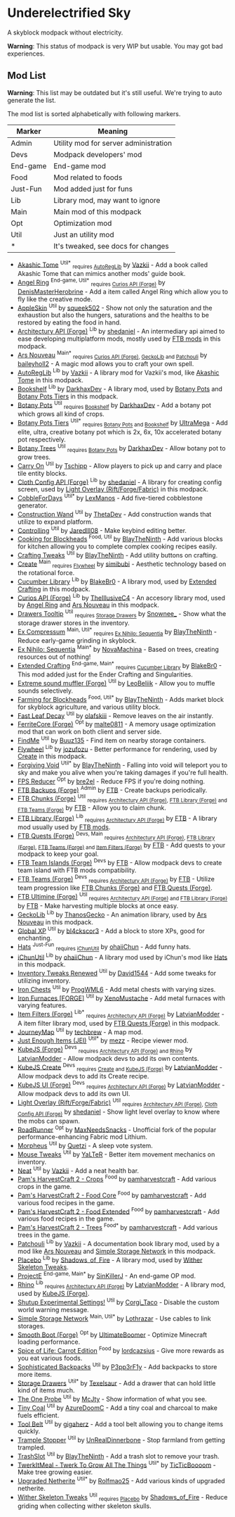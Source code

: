 # Underelectrified Sky

A skyblock modpack without electricity.

**Warning**: This status of modpack is very WIP but usable. You may got bad experiences.

## Mod List

**Warning**: This list may be outdated but it's still useful. We're trying to auto generate the list.

The mod list is sorted alphabetically with following markers.

| Marker   | Meaning                               |
| -------- | ------------------------------------- |
| Admin    | Utility mod for server administration |
| Devs     | Modpack developers' mod               |
| End-game | End-game mod                          |
| Food     | Mod related to foods                  |
| Just-Fun | Mod added just for funs               |
| Lib      | Library mod, may want to ignore       |
| Main     | Main mod of this modpack              |
| Opt      | Optimization mod                      |
| Util     | Just an utility mod                   |
| *        | It's tweaked, see docs for changes    |

- [Akashic Tome] <sup>Util*</sup> <sub>requires [AutoRegLib]</sub> by [Vazkii] - Add a book called Akashic Tome that can mimics another mods' guide book.
- [Angel Ring] <sup>End-game, Util*</sup> <sub>requires [Curios API (Forge)]</sub> by [DenisMasterHerobrine] - Add a item called Angel Ring which allow you to fly like the creative mode.
- [AppleSkin] <sup>Util</sup> by [squeek502] - Show not only the saturation and the exhaustion but also the hungers, saturations and the healths to be restored by eating the food in hand.
- [Architectury API (Forge)] <sup>Lib</sup> by [shedaniel] - An intermediary api aimed to ease developing multiplatform mods, mostly used by [FTB mods] in this modpack.
- [Ars Nouveau] <sup>Main*</sup> <sub>requires [Curios API (Forge)], [GeckoLib] and [Patchouli]</sub> by [baileyholl2] - A magic mod allows you to craft your own spell.
- [AutoRegLib] <sup>Lib</sup> by [Vazkii] - A library mod for Vazkii's mod, like [Akashic Tome] in this modpack.
- [Bookshelf] <sup>Lib</sup> by [DarkhaxDev] - A library mod, used by [Botany Pots] and [Botany Pots Tiers] in this modpack.
- [Botany Pots] <sup>Util</sup> <sub>requires [Bookshelf]</sub> by [DarkhaxDev] - Add a botany pot which grows all kind of crops.
- [Botany Pots Tiers] <sup>Util*</sup> <sub>requires [Botany Pots] and [Bookshelf]</sub> by [UItraMega] - Add elite, ultra, creative botany pot which is 2x, 6x, 10x accelerated botany pot respectively.
- [Botany Trees] <sup>Util</sup> <sub>requires [Botany Pots]</sub> by [DarkhaxDev] - Allow botany pot to grow trees.
- [Carry On] <sup>Util</sup> by [Tschipp] - Allow players to pick up and carry and place tile entity blocks.
- [Cloth Config API (Forge)] <sup>Lib</sup> by [shedaniel] - A library for creating config screen, used by [Light Overlay (Rift/Forge/Fabric)] in this modpack.
- [CobbleForDays] <sup>Util*</sup> by [LexManos] - Add five-tiered cobblestone generator.
- [Construction Wand] <sup>Util</sup> by [ThetaDev] - Add construction wands that utilize to expand platform.
- [Controlling] <sup>Util</sup> by [Jaredlll08] - Make keybind editing better.
- [Cooking for Blockheads] <sup>Food, Util</sup> by [BlayTheNinth] - Add various blocks for kitchen allowing you to complete complex cooking recipes easily.
- [Crafting Tweaks] <sup>Util</sup> by [BlayTheNinth] - Add utility buttons on crafting.
- [Create] <sup>Main</sup> <sub>requires [Flywheel]</sub> by [simibubi] - Aesthetic technology based on the rotational force.
- [Cucumber Library] <sup>Lib</sup> by [BlakeBr0] - A library mod, used by [Extended Crafting] in this modpack.
- [Curios API (Forge)] <sup>Lib</sup> by [TheIllusiveC4] - An accesory library mod, used by [Angel Ring] and [Ars Nouveau] in this modpack.
- [Drawers Tooltip] <sup>Util</sup> <sub>requires [Storage Drawers]</sub> by [Snownee_] - Show what the storage drawer stores in the inventory.
- [Ex Compressum] <sup>Main, Util*</sup> <sub>requires [Ex Nihilo: Sequentia]</sub> by [BlayTheNinth] - Reduce early-game grinding in skyblock.
- [Ex Nihilo: Sequentia] <sup>Main*</sup> by [NovaMachina] - Based on trees, creating resources out of nothing!
- [Extended Crafting] <sup>End-game, Main*</sup> <sub>requires [Cucumber Library]</sub> by [BlakeBr0] - This mod added just for the Ender Crafting and Singularities.
- [Extreme sound muffler (Forge)] <sup>Util</sup> by [LeoBeliik] - Allow you to muffle sounds selectively.
- [Farming for Blockheads] <sup>Food, Util*</sup> by [BlayTheNinth] - Adds market block for skyblock agriculture, and various utility block.
- [Fast Leaf Decay] <sup>Util</sup> by [olafskiii] - Remove leaves on the air instantly.
- [FerriteCore (Forge)] <sup>Opt</sup> by [malte0811] - A memory usage optimization mod that can work on both client and server side.
- [FindMe] <sup>Util</sup> by [Buuz135] - Find item on nearby storage containers.
- [Flywheel] <sup>Lib</sup> by [jozufozu] - Better performance for rendering, used by [Create] in this modpack.
- [Forgiving Void] <sup>Util*</sup> by [BlayTheNinth] - Falling into void will teleport you to sky and make you alive when you're taking damages if you're full health.
- [FPS Reducer] <sup>Opt</sup> by [bre2el] - Reduce FPS if you're doing nothing.
- <a id="ftb-mods"></a> [FTB Backups (Forge)] <sup>Admin</sup> by [FTB] - Create backups periodically.
- [FTB Chunks (Forge)] <sup>Util</sup> <sub>requires [Architectury API (Forge)], [FTB Library (Forge)] and [FTB Teams (Forge)]</sub> by [FTB] - Allow you to claim chunk.
- [FTB Library (Forge)] <sup>Lib</sup> <sub>requires [Architectury API (Forge)]</sub> by [FTB] - A library mod usually used by [FTB mods].
- [FTB Quests (Forge)] <sup>Devs, Main</sup> <sub>requires [Architectury API (Forge)], [FTB Library (Forge)], [FTB Teams (Forge)] and [Item Filters (Forge)]</sub> by [FTB] - Add quests to your modpack to keep your goal.
- [FTB Team Islands (Forge)] <sup>Devs</sup> by [FTB] - Allow modpack devs to create team island with FTB mods compatibility.
- [FTB Teams (Forge)] <sup>Devs</sup> <sub>requires [Architectury API (Forge)]</sub> by [FTB] - Utilize team progression like [FTB Chunks (Forge)] and [FTB Quests (Forge)].
- [FTB Ultimine (Forge)] <sup>Util</sup> <sub>requires [Architectury API (Forge)] and [FTB Library (Forge)]</sub> by [FTB] - Make harvesting multiple blocks at once easy.
- [GeckoLib] <sup>Lib</sup> by [ThanosGecko] - An animation library, used by [Ars Nouveau] in this modpack.
- [Global XP] <sup>Util</sup> by [bl4ckscor3] - Add a block to store XPs, good for enchanting.
- [Hats] <sup>Just-Fun</sup> <sub>requires [iChunUtil]</sub> by [ohaiiChun] - Add funny hats.
- [iChunUtil] <sup>Lib</sup> by [ohaiiChun] - A library mod used by iChun's mod like [Hats] in this modpack.
- [Inventory Tweaks Renewed] <sup>Util</sup> by [David1544] - Add some tweaks for utilizing inventory.
- [Iron Chests] <sup>Util</sup> by [ProgWML6] - Add metal chests with varying sizes.
- [Iron Furnaces \[FORGE\]] <sup>Util</sup> by [XenoMustache] - Add metal furnaces with varying features.
- [Item Filters (Forge)] <sup>Lib*</sup> <sub>requires [Architectury API (Forge)]</sub> by [LatvianModder] - A item filter library mod, used by [FTB Quests (Forge)] in this modpack.
- [JourneyMap] <sup>Util</sup> by [techbrew] - A map mod.
- [Just Enough Items (JEI)] <sup>Util*</sup> by [mezz] - Recipe viewer mod.
- [KubeJS (Forge)] <sup>Devs</sup> <sub>requires [Architectury API (Forge)] and [Rhino]</sub> by [LatvianModder] - Allow modpack devs to add its own contents.
- [KubeJS Create] <sup>Devs</sup> <sub>requires [Create] and [KubeJS (Forge)]</sub> by [LatvianModder] - Allow modpack devs to add its Create recipe.
- [KubeJS UI (Forge)] <sup>Devs</sup> <sub>requires [Architectury API (Forge)]</sub> by [LatvianModder] - Allow modpack devs to add its own UI.
- [Light Overlay (Rift/Forge/Fabric)] <sup>Util</sup> <sub>requires [Architectury API (Forge)], [Cloth Config API (Forge)]</sub> by [shedaniel] - Show light level overlay to know where the mobs can spawn.
- [RoadRunner] <sup>Opt</sup> by [MaxNeedsSnacks] - Unofficial fork of the popular performance-enhancing Fabric mod Lithium.
- [Morpheus] <sup>Util</sup> by [Quetzi] - A sleep vote system.
- [Mouse Tweaks] <sup>Util</sup> by [YaLTeR] - Better item movement mechanics on inventory.
- [Neat] <sup>Util</sup> by [Vazkii] - Add a neat health bar.
- [Pam's HarvestCraft 2 - Crops] <sup>Food</sup> by [pamharvestcraft] - Add various crops in the game.
- [Pam's HarvestCraft 2 - Food Core] <sup>Food</sup> by [pamharvestcraft] - Add various food recipes in the game.
- [Pam's HarvestCraft 2 - Food Extended] <sup>Food</sup> by [pamharvestcraft] - Add various food recipes in the game.
- [Pam's HarvestCraft 2 - Trees] <sup>Food*</sup> by [pamharvestcraft] - Add various trees in the game.
- [Patchouli] <sup>Lib</sup> by [Vazkii] - A documentation book library mod, used by a mod like [Ars Nouveau] and [Simple Storage Network] in this modpack.
- [Placebo] <sup>Lib</sup> by [Shadows_of_Fire] - A library mod, used by [Wither Skeleton Tweaks].
- [ProjectE] <sup>End-game, Main*</sup> by [SinKillerJ] - An end-game OP mod.
- [Rhino] <sup>Lib</sup> <sub>requires [Architectury API (Forge)]</sub> by [LatvianModder] - A library mod, used by [KubeJS (Forge)].
- [Shutup Experimental Settings!] <sup>Util</sup> by [Corgi_Taco] - Disable the custom world warning message.
- [Simple Storage Network] <sup>Main, Util*</sup> by [Lothrazar] - Use cables to link storages.
- [Smooth Boot (Forge)] <sup>Opt</sup> by [UltimateBoomer] - Optimize Minecraft loading performance.
- [Spice of Life: Carrot Edition] <sup>Food</sup> by [lordcazsius] - Give more rewards as you eat various foods.
- [Sophisticated Backpacks] <sup>Util</sup> by [P3pp3rF1y] - Add backpacks to store more items.
- [Storage Drawers] <sup>Util*</sup> by [Texelsaur] - Add a drawer that can hold little kind of items much.
- [The One Probe] <sup>Util</sup> by [McJty] - Show information of what you see.
- [Tiny Coal] <sup>Util</sup> by [AzureDoomC] - Add a tiny coal and charcoal to make fuels efficient.
- [Tool Belt] <sup>Util</sup> by [gigaherz] - Add a tool belt allowing you to change items quickly.
- [Trample Stopper] <sup>Util</sup> by [UnRealDinnerbone] - Stop farmland from getting trampled.
- [TrashSlot] <sup>Util</sup> by [BlayTheNinth] - Add a trash slot to remove your trash.
- [TwerkItMeal - Twerk To Grow All The Things] <sup>Util*</sup> by [TicTicBoooom] - Make tree growing easier.
- [Upgraded Netherite] <sup>Util*</sup> by [Rolfmao25] - Add various kinds of upgraded netherite.
- [Wither Skeleton Tweaks] <sup>Util</sup> <sub>requires [Placebo]</sub> by [Shadows_of_Fire] - Reduce griding when collecting wither skeleton skulls.

[Akashic Tome]: https://www.curseforge.com/minecraft/mc-mods/akashic-tome
[Angel Ring]: https://www.curseforge.com/minecraft/mc-mods/angel-ring
[AppleSkin]: https://www.curseforge.com/minecraft/mc-mods/appleskin
[Architectury API (Forge)]: https://www.curseforge.com/minecraft/mc-mods/architectury-forge
[Ars Nouveau]: https://www.curseforge.com/minecraft/mc-mods/ars-nouveau
[AutoRegLib]: https://www.curseforge.com/minecraft/mc-mods/autoreglib
[Bookshelf]: https://www.curseforge.com/minecraft/mc-mods/bookshelf
[Botany Pots]: https://www.curseforge.com/minecraft/mc-mods/botany-pots
[Botany Pots Tiers]: https://www.curseforge.com/minecraft/mc-mods/botany-pots-tiers
[Botany Trees]: https://www.curseforge.com/minecraft/mc-mods/botany-trees
[Carry On]: https://www.curseforge.com/minecraft/mc-mods/carry-on
[Cloth Config API (Forge)]: https://www.curseforge.com/minecraft/mc-mods/cloth-config-forge
[CobbleForDays]: https://www.curseforge.com/minecraft/mc-mods/cobblefordays
[Construction Wand]: https://www.curseforge.com/minecraft/mc-mods/construction-wand
[Controlling]: https://www.curseforge.com/minecraft/mc-mods/controlling
[Cooking for Blockheads]: https://www.curseforge.com/minecraft/mc-mods/cooking-for-blockheads
[Crafting Tweaks]: https://www.curseforge.com/minecraft/mc-mods/crafting-tweaks
[Create]: https://www.curseforge.com/minecraft/mc-mods/create
[Cucumber Library]: https://www.curseforge.com/minecraft/mc-mods/cucumber 
[Curios API (Forge)]: https://www.curseforge.com/minecraft/mc-mods/curios
[Drawers Tooltip]: https://www.curseforge.com/minecraft/mc-mods/drawers-tooltip
[Ex Compressum]: https://www.curseforge.com/minecraft/mc-mods/ex-compressum
[Ex Nihilo: Sequentia]: https://www.curseforge.com/minecraft/mc-mods/ex-nihilo-sequentia
[Extended Crafting]: https://www.curseforge.com/minecraft/mc-mods/extended-crafting
[Extreme sound muffler (Forge)]: https://www.curseforge.com/minecraft/mc-mods/extreme-sound-muffler
[Farming for Blockheads]: https://www.curseforge.com/minecraft/mc-mods/farming-for-blockheads
[Fast Leaf Decay]: https://www.curseforge.com/minecraft/mc-mods/fast-leaf-decay
[FerriteCore (Forge)]: https://www.curseforge.com/minecraft/mc-mods/ferritecore
[FindMe]: https://www.curseforge.com/minecraft/mc-mods/findme
[Flywheel]: https://www.curseforge.com/minecraft/mc-mods/flywheel
[Forgiving Void]: https://www.curseforge.com/minecraft/mc-mods/forgiving-void
[FPS Reducer]: https://www.curseforge.com/minecraft/mc-mods/fps-reducer
[FTB mods]: #ftb-mods
[FTB Backups (Forge)]: https://www.curseforge.com/minecraft/mc-mods/ftb-backups-forge
[FTB Chunks (Forge)]: https://www.curseforge.com/minecraft/mc-mods/ftb-chunks-forge
[FTB Library (Forge)]: https://www.curseforge.com/minecraft/mc-mods/ftb-library-forge
[FTB Quests (Forge)]: https://www.curseforge.com/minecraft/mc-mods/ftb-quests-forge
[FTB Team Islands (Forge)]: https://www.curseforge.com/minecraft/mc-mods/ftb-team-islands-forge
[FTB Teams (Forge)]: https://www.curseforge.com/minecraft/mc-mods/ftb-teams-forge
[FTB Ultimine (Forge)]: https://www.curseforge.com/minecraft/mc-mods/ftb-ultimine-forge
[GeckoLib]: https://www.curseforge.com/minecraft/mc-mods/geckolib
[Global XP]: https://www.curseforge.com/minecraft/mc-mods/global-xp
[Hats]: https://www.curseforge.com/minecraft/mc-mods/hats
[iChunUtil]: https://www.curseforge.com/minecraft/mc-mods/ichunutil
[Inventory Tweaks Renewed]: https://www.curseforge.com/minecraft/mc-mods/inventory-tweaks-renewed
[Iron Chests]: https://www.curseforge.com/minecraft/mc-mods/iron-chests
[Iron Furnaces \[FORGE\]]: https://www.curseforge.com/minecraft/mc-mods/iron-furnaces
[Item Filters (Forge)]: https://www.curseforge.com/minecraft/mc-mods/item-filters-forge
[JourneyMap]: https://www.curseforge.com/minecraft/mc-mods/journeymap
[Just Enough Items (JEI)]: https://www.curseforge.com/minecraft/mc-mods/jei
[KubeJS (Forge)]: https://www.curseforge.com/minecraft/mc-mods/kubejs-forge
[KubeJS Create]: https://www.curseforge.com/minecraft/mc-mods/kubejs-create
[KubeJS UI (Forge)]: https://www.curseforge.com/minecraft/mc-mods/kubejs-ui-forge
[Light Overlay (Rift/Forge/Fabric)]: https://www.curseforge.com/minecraft/mc-mods/light-overlay
[RoadRunner]: https://www.curseforge.com/minecraft/mc-mods/roadrunner
[Morpheus]: https://www.curseforge.com/minecraft/mc-mods/morpheus
[Mouse Tweaks]: https://www.curseforge.com/minecraft/mc-mods/mouse-tweaks
[Neat]: https://www.curseforge.com/minecraft/mc-mods/neat
[Pam's HarvestCraft 2 - Crops]: https://www.curseforge.com/minecraft/mc-mods/pams-harvestcraft-2-crops
[Pam's HarvestCraft 2 - Food Core]: https://www.curseforge.com/minecraft/mc-mods/pams-harvestcraft-2-food-core
[Pam's HarvestCraft 2 - Food Extended]: https://www.curseforge.com/minecraft/mc-mods/pams-harvestcraft-2-food-extended
[Pam's HarvestCraft 2 - Trees]: https://www.curseforge.com/minecraft/mc-mods/pams-harvestcraft-2-trees
[Patchouli]: https://www.curseforge.com/minecraft/mc-mods/patchouli
[Placebo]: https://www.curseforge.com/minecraft/mc-mods/placebo
[ProjectE]: https://www.curseforge.com/minecraft/mc-mods/projecte
[Rhino]: https://www.curseforge.com/minecraft/mc-mods/rhino
[Shutup Experimental Settings!]: https://www.curseforge.com/minecraft/mc-mods/shutup-experimental-settings
[Simple Storage Network]: https://www.curseforge.com/minecraft/mc-mods/simple-storage-network
[Smooth Boot (Forge)]: https://www.curseforge.com/minecraft/mc-mods/smooth-boot-forge
[Spice of Life: Carrot Edition]: https://www.curseforge.com/minecraft/mc-mods/spice-of-life-carrot-edition
[Sophisticated Backpacks]: https://www.curseforge.com/minecraft/mc-mods/sophisticated-backpacks
[Storage Drawers]: https://www.curseforge.com/minecraft/mc-mods/storage-drawers
[The One Probe]: https://www.curseforge.com/minecraft/mc-mods/the-one-probe
[Tiny Coal]: https://www.curseforge.com/minecraft/mc-mods/tiny-coal
[Tool Belt]: https://www.curseforge.com/minecraft/mc-mods/tool-belt
[Trample Stopper]: https://www.curseforge.com/minecraft/mc-mods/trample-stopper
[TrashSlot]: https://www.curseforge.com/minecraft/mc-mods/trashslot
[TwerkItMeal - Twerk To Grow All The Things]: https://www.curseforge.com/minecraft/mc-mods/twerkitmeal
[Upgraded Netherite]: https://www.curseforge.com/minecraft/mc-mods/upgraded-netherite
[Wither Skeleton Tweaks]: https://www.curseforge.com/minecraft/mc-mods/wither-skeleton-tweaks

[mezz]: https://www.curseforge.com/members/mezz/
[techbrew]: https://www.curseforge.com/members/techbrew/
[squeek502]: https://www.curseforge.com/members/squeek502/
[YaLTeR]: https://www.curseforge.com/members/YaLTeR/
[ProgWML6]: https://www.curseforge.com/members/ProgWML6/
[Texelsaur]: https://www.curseforge.com/members/Texelsaur/
[olafskiii]: https://www.curseforge.com/members/olafskiii/
[Vazkii]: https://www.curseforge.com/members/Vazkii/
[BlayTheNinth]: https://www.curseforge.com/members/BlayTheNinth/
[Tschipp]: https://www.curseforge.com/members/Tschipp/
[Quetzi]: https://www.curseforge.com/members/Quetzi/
[shedaniel]: https://www.curseforge.com/members/shedaniel/
[McJty]: https://www.curseforge.com/members/McJty/
[jozufozu]: https://www.curseforge.com/members/jozufozu/
[lordcazsius]: https://www.curseforge.com/members/lordcazsius/
[SinKillerJ]: https://www.curseforge.com/members/SinKillerJ/
[gigaherz]: https://www.curseforge.com/members/gigaherz/
[bre2el]: https://www.curseforge.com/members/bre2el/
[David1544]: https://www.curseforge.com/members/David1544/
[pamharvestcraft]: https://www.curseforge.com/members/pamharvestcraft/
[baileyholl2]: https://www.curseforge.com/members/baileyholl2/
[TheIllusiveC4]: https://www.curseforge.com/members/TheIllusiveC4/
[ThanosGecko]: https://www.curseforge.com/members/ThanosGecko/
[BlakeBr0]: https://www.curseforge.com/members/BlakeBr0/
[ThetaDev]: https://www.curseforge.com/members/ThetaDev/
[Buuz135]: https://www.curseforge.com/members/Buuz135/
[XenoMustache]: https://www.curseforge.com/members/XenoMustache/
[LatvianModder]: https://www.curseforge.com/members/LatvianModder/
[ohaiiChun]: https://www.curseforge.com/members/ohaiiChun/
[Rolfmao25]: https://www.curseforge.com/members/Rolfmao25/
[DenisMasterHerobrine]: https://www.curseforge.com/members/DenisMasterHerobrine/
[LexManos]: https://www.curseforge.com/members/LexManos/
[FTB]: https://www.curseforge.com/members/FTB/
[Snownee_]: https://www.curseforge.com/members/Snownee_/
[AzureDoomC]: https://www.curseforge.com/members/AzureDoomC/
[UnRealDinnerbone]: https://www.curseforge.com/members/UnRealDinnerbone/
[bl4ckscor3]: https://www.curseforge.com/members/bl4ckscor3/
[simibubi]: https://www.curseforge.com/members/simibubi/
[TicTicBoooom]: https://www.curseforge.com/members/TicTicBoooom/
[UltimateBoomer]: https://www.curseforge.com/members/UltimateBoomer/
[NovaMachina]: https://www.curseforge.com/members/NovaMachina/
[Shadows_of_Fire]: https://www.curseforge.com/members/Shadows_of_Fire
[Corgi_Taco]: https://www.curseforge.com/members/Corgi_Taco
[Lothrazar]: https://www.curseforge.com/members/Lothrazar
[Jaredlll08]: https://www.curseforge.com/members/Jaredlll08
[DarkhaxDev]: https://www.curseforge.com/members/DarkhaxDev
[MaxNeedsSnacks]: https://www.curseforge.com/members/MaxNeedsSnacks
[P3pp3rF1y]: https://www.curseforge.com/members/P3pp3rF1y
[malte0811]: https://www.curseforge.com/members/malte0811
[LeoBeliik]: https://www.curseforge.com/members/LeoBeliik
[UItraMega]: https://www.curseforge.com/members/UItraMega